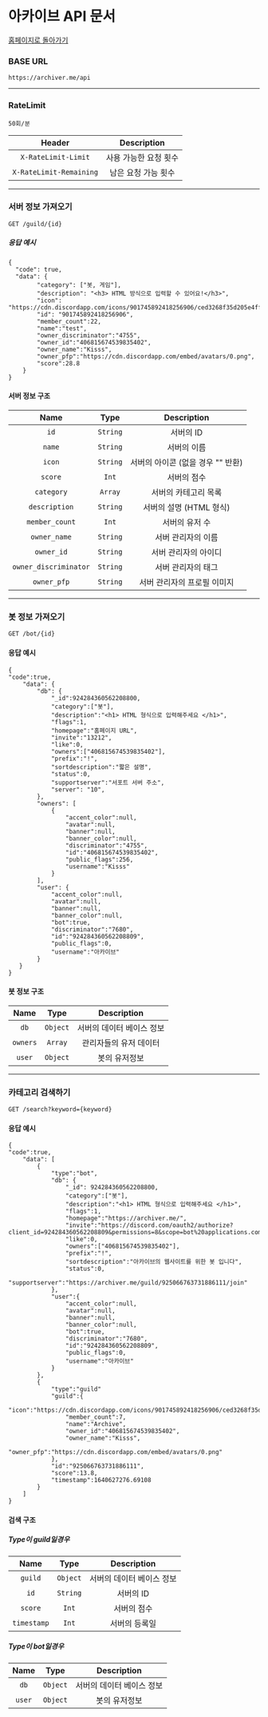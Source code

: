 # 아카이브 API 문서

[홈페이지로 돌아가기](https://archiver.me/)

### BASE URL
`https://archiver.me/api`

---

### RateLimit

`50회/분`

| Header | Description |
|:---:|:---:|
| `X-RateLimit-Limit` | 사용 가능한 요청 횟수 |
| `X-RateLimit-Remaining` | 남은 요청 가능 횟수 | 

---

### 서버 정보 가져오기

`GET /guild/{id}`

##### 응답 예시
```
{
  "code": true,
  "data": {
        "category": ["봇, 게임"],
        "description": "<h3> HTML 방식으로 입력할 수 있어요!</h3>",
        "icon": "https://cdn.discordapp.com/icons/901745892418256906/ced3268f35d205e4ff6d750fe3ebb50a",
        "id": "901745892418256906",
        "member_count":22,
        "name":"test",
        "owner_discriminator":"4755",
        "owner_id":"406815674539835402",
        "owner_name":"Kisss",
        "owner_pfp":"https://cdn.discordapp.com/embed/avatars/0.png",
        "score":28.8
    }
}
```
#### 서버 정보 구조
| Name | Type | Description |
|:---:|:---:|:---:|
| `id` | `String` | 서버의 ID
| `name` | `String`  | 서버의 이름 |
| `icon` | `String`  | 서버의 아이콘 (없을 경우 "" 반환) |
| `score` | `Int`  | 서버의 점수 |
| `category` | `Array`  | 서버의 카테고리 목록 |
| `description` | `String`  | 서버의 설명 (HTML 형식)|
| `member_count` | `Int`  | 서버의 유저 수 |
| `owner_name` | `String`  | 서버 관리자의 이름 |
| `owner_id` | `String`  | 서버 관리자의 아이디 |
| `owner_discriminator` | `String`  | 서버 관리자의 태그 |
| `owner_pfp` | `String`  | 서버 관리자의 프로필 이미지|

---

### 봇 정보 가져오기

`GET /bot/{id}`

#### 응답 예시
```
{
"code":true,
    "data": {
        "db": {
            "_id":924284360562208800,
            "category":["봇"],
            "description":"<h1> HTML 형식으로 입력해주세요 </h1>",
            "flags":1,
            "homepage":"홈페이지 URL",
            "invite":"13212",
            "like":0,
            "owners":["406815674539835402"],
            "prefix":"!",
            "sortdescription":"짧은 설명",
            "status":0,
            "supportserver":"서포트 서버 주소",
            "server": "10",
        },
        "owners": [
            {
                "accent_color":null,
                "avatar":null,
                "banner":null,
                "banner_color":null,
                "discriminator":"4755",
                "id":"406815674539835402",
                "public_flags":256,
                "username":"Kisss"
            }
        ],
        "user": {
            "accent_color":null,
            "avatar":null,
            "banner":null,
            "banner_color":null,
            "bot":true,
            "discriminator":"7680",
            "id":"924284360562208809",
            "public_flags":0,
            "username":"아카이브"
        }
   }
}
```


#### 봇 정보 구조
| Name | Type | Description |
|:---:|:---:|:---:|
| `db` | `Object` | 서버의 데이터 베이스 정보
| `owners` | `Array`  | 관리자들의 유저 데이터 |
| `user` | `Object`  | 봇의 유저정보 |

---
### 카테고리 검색하기

`GET /search?keyword={keyword}`

#### 응답 예시

```
{
"code":true,
    "data": [
        {
            "type":"bot",
            "db": {
                "_id": 924284360562208800,
                "category":["봇"],
                "description":"<h1> HTML 형식으로 입력해주세요 </h1>",
                "flags":1,
                "homepage":"https://archiver.me/",
                "invite":"https://discord.com/oauth2/authorize?client_id=924284360562208809&permissions=8&scope=bot%20applications.commands",
                "like":0,
                "owners":["406815674539835402"],
                "prefix":"!",
                "sortdescription":"아카이브의 웹사이트를 위한 봇 입니다",
                "status":0,
                "supportserver":"https://archiver.me/guild/925066763731886111/join"
            },
            "user":{
                "accent_color":null,
                "avatar":null,
                "banner":null,
                "banner_color":null,
                "bot":true,
                "discriminator":"7680",
                "id":"924284360562208809",
                "public_flags":0,
                "username":"아카이브"
            }
        },
        {
            "type":"guild"
            "guild":{
                "icon":"https://cdn.discordapp.com/icons/901745892418256906/ced3268f35d205e4ff6d750fe3ebb50a",
                "member_count":7,
                "name":"Archive",
                "owner_id":"406815674539835402",
                "owner_name":"Kisss",
                "owner_pfp":"https://cdn.discordapp.com/embed/avatars/0.png"
            },
            "id":"925066763731886111",
            "score":13.8,
            "timestamp":1640627276.69108
        }
    ]
}
```

#### 검색 구조

##### Type이 guild일경우
| Name | Type | Description |
|:---:|:---:|:---:|
| `guild` | `Object` | 서버의 데이터 베이스 정보
| `id` | `String`  | 서버의 ID |
| `score` | `Int`  | 서버의 점수 |
| `timestamp` | `Int`  | 서버의 등록일 |

##### Type이 bot일경우
| Name | Type | Description |
|:---:|:---:|:---:|
| `db` | `Object` | 서버의 데이터 베이스 정보
| `user` | `Object`  | 봇의 유저정보 |
